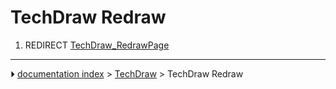 # TechDraw Redraw
1.  REDIRECT [TechDraw_RedrawPage](TechDraw_RedrawPage.md)



---
⏵ [documentation index](../README.md) > [TechDraw](TechDraw_Workbench.md) > TechDraw Redraw
